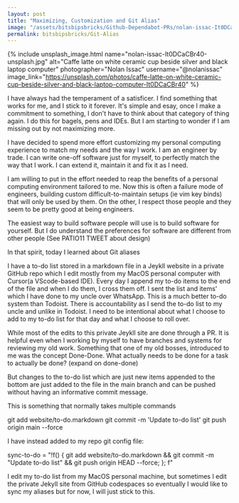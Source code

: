 ```yaml
---
layout: post
title: "Maximizing, Customization and Git Alias"
image: "/assets/bitsbipsbricks/Github-Dependabot-PRs/nolan-issac-It0DCaCBr40-unsplash.jpg"
permalink: bitsbipsbricks/Git-Alias
---
```


{% include unsplash_image.html 
  name="nolan-issac-It0DCaCBr40-unsplash.jpg" 
  alt="Caffe latte on white ceramic cup beside silver and black laptop computer" 
  photographer="Nolan Issac" 
  username="@nolanissac" 
  image_link="https://unsplash.com/photos/caffe-latte-on-white-ceramic-cup-beside-silver-and-black-laptop-computer-It0DCaCBr40" 
%}

I have always had the temperament of a satisficer. I find something that works for me, and I stick to it forever. It's simple and esay, once I make a commitment to something, I don't have to think about that category of thing again. I do this for bagels, pens and IDEs. But I am starting to wonder if I am missing out by not maximizing more.

I have decided to spend more effort customizing my personal computing experience to match my needs and the way I work. I am an engineer by trade. I can write one-off software just for myself, to perfectly match the way that I work. I can extend it, maintain it and fix it as I need.

I am willing to put in the effort needed to reap the benefits of a personal computing environment tailored to me. Now this is often a failure mode of engineers, building custom difficult-to-maintain setups (ie vim key binds) that will only be used by them. On the other, I respect those people and they seem to be pretty good at being engineers.

The easiest way to build software people will use is to build software for yourself. But I do understand the preferences for software are different from other people (See PATIO11 TWEET about design)

In that spirit, today I learned about Git aliases

I have a to-do list stored in a markdown file in a Jeykll website in a private GitHub repo which I edit mostly from my MacOS personal computer with Cursor(a VScode-based IDE). Every day I append my to-do items to the end of the file and when I do them, I cross them off. I sent the list and items' which I have done to my uncle over WhatsApp. This is a much better to-do system than Todoist. There is accountability as I send the to-do list to my uncle and unlike in Todoist. I need to be intentional about what I choose to add to my to-do list for that day and what I choose to roll over.


While most of the edits to this private Jeykll site are done through a PR. It is helpful even when I working by myself to have branches and systems for reviewing my old work. Something that one of my old bosses, introduced to me was the concept Done-Done. What actually needs to be done for a task to actually be done? (expand on done-done)

But changes to the to-do list which are just new items appended to the bottom are just added to the file in the main branch and can be pushed without having an informative commit message.

This is something that normally takes multiple commands


git add website/to-do.markdown
git commit -m 'Update to-do list'
git push origin main --force

I have instead added to my repo git config file:

sync-to-do = "!f() { git add website/to-do.markdown && git commit -m \"Update to-do list\" && git push origin HEAD --force; }; f"

I edit my to-do list from my MacOS personal machine, but sometimes I edit the private Jekyll site from GitHub codespaces so eventually I would like to sync my aliases but for now, I will just stick to this.
